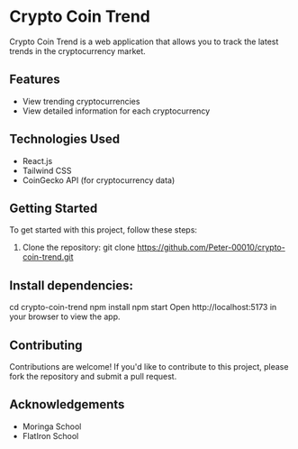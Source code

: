 # Crypto Coin Trend

Crypto Coin Trend is a web application that allows you to track the latest trends in the cryptocurrency market.

## Features

- View trending cryptocurrencies
- View detailed information for each cryptocurrency

## Technologies Used

- React.js
- Tailwind CSS
- CoinGecko API (for cryptocurrency data)

## Getting Started

To get started with this project, follow these steps:

1. Clone the repository:
   git clone https://github.com/Peter-00010/crypto-coin-trend.git

## Install dependencies:

cd crypto-coin-trend
npm install
npm start
Open http://localhost:5173 in your browser to view the app.

## Contributing

Contributions are welcome! If you'd like to contribute to this project, please fork the repository and submit a pull request.

## Acknowledgements

- Moringa School
- FlatIron School
